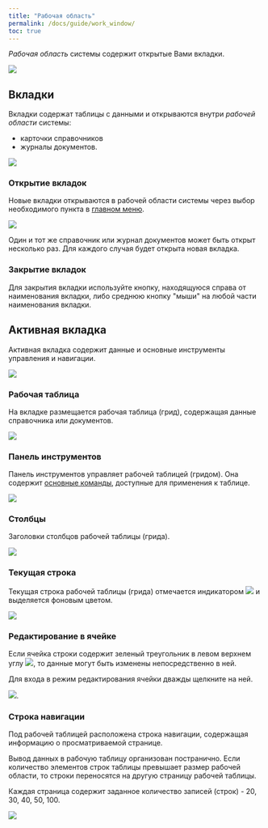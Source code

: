 ```yaml
---
title: "Рабочая область"
permalink: /docs/guide/work_window/
toc: true
---
```


*Рабочая область* системы содержит открытые Вами вкладки.

![](../../images/arctl_work_window.png)

## Вкладки
Вкладки содержат таблицы с данными и открываются внутри *рабочей области* системы:
-   карточки справочников
-   журналы документов.

![](../../images/arctl_work_window_tab.png)

### Открытие вкладок
Новые вкладки открываются в рабочей области системы через выбор
необходимого пункта в [главном меню](../system/#главное-меню).

![](../../images/arctl_main_window_menu.png)

Один и тот же справочник или журнал документов может быть открыт несколько раз.
Для каждого случая будет открыта новая вкладка.

### Закрытие вкладок
Для закрытия вкладки используйте кнопку,
находящуюся справа от наименования вкладки, либо среднюю кнопку "мыши" на
любой части наименования вкладки.

## Активная вкладка
Активная вкладка содержит данные и основные инструменты управления и навигации.

![](../../images/arctl_work_window_tab_activ.png)

### Рабочая таблица
На вкладке размещается рабочая таблица (грид), содержащая
данные справочника или документов.

![](../../images/arctl_work_window_grid.png)

### Панель инструментов
Панель инструментов управляет рабочей таблицей (гридом).
Она содержит [основные команды](../grid), доступные для применения к таблице.

![](../../images/arctl_work_window_panel.png)

### Столбцы
Заголовки столбцов рабочей таблицы (грида).

![](../../images/arctl_work_window_columns.png)

### Текущая строка
Текущая строка рабочей таблицы (грида) отмечается индикатором
![](../../images/grid_tools/rowindicator.png) и выделяется фоновым цветом.

![](../../images/arctl_work_window_current_record.png)

### Редактирование в ячейке
Если ячейка строки содержит зеленый треугольник в левом верхнем углу
![](../../images/grid_tools/cell_editable.png),
то данные могут быть изменены непосредственно в ней.

Для входа в режим редактирования ячейки дважды щелкните на ней.

![](../../images/arctl_work_window_cell_edit.png).

### Строка навигации
Под рабочей таблицей расположена строка навигации, содержащая информацию
о просматриваемой странице.

Вывод данных в рабочую таблицу организован постранично.
Если количество элементов строк таблицы превышает размер рабочей области,
то строки переносятся на другую страницу рабочей таблицы.

Каждая страница содержит заданное количество записей (строк) - 20, 30, 40, 50, 100.

![](../../images/arctl_work_window_nav.png)
